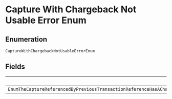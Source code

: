 
# Capture With Chargeback Not Usable Error Enum

## Enumeration

`CaptureWithChargebackNotUsableErrorEnum`

## Fields

| Name |
|  --- |
| `EnumTheCaptureReferencedByPreviousTransactionReferenceHasAChargebackAndHenceCannotBeUsedForThisOrderPleaseUseAPreviousTransactionReferenceWhichDoesNotHaveAChargeback` |

